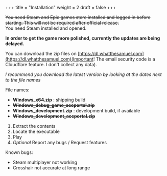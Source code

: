 +++
title = "Installation"
weight = 2
draft = false
+++
    
~~You need Steam and Epic games store installed and logged in before starting. This will not be required after official release.~~    
You need Steam installed and opened.
    
**In order to get the game more polished, currently the updates are being delayed.**

You can download the zip files on [https://dl.whatthesamuel.com](https://dl.whatthesamuel.com)(Important! The email security code is a Cloudflare feature. I don't collect any data). 
    
*I recommend you download the latest version by looking at the dates next to the file names*
    
File names:
- **Windows_x64.zip** : shipping build
- ~~**Windows_debug_game_accportal.zip**~~
- **Windows_development.zip** : development build, if available
- ~~**Windows_development_accportal.zip**~~


1. Extract the contents
2. Locate the executable
3. Play
4. *Optional* Report any bugs / Request features
    
Known bugs:   
- Steam multiplayer not working
- Crosshair not accurate at long range
